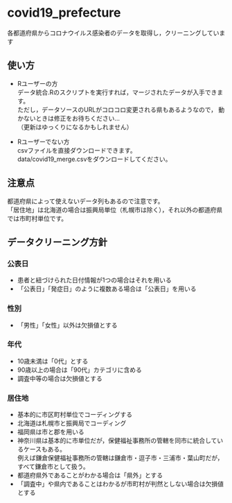 # covid19_prefecture
各都道府県からコロナウイルス感染者のデータを取得し，クリーニングしています

## 使い方

* Rユーザーの方  
データ統合.Rのスクリプトを実行すれば，マージされたデータが入手できます。  
ただし，データソースのURLがコロコロ変更される県もあるようなので，
動かないときは修正をお待ちください…  
（更新はゆっくりになるかもしれません）

* Rユーザーでない方  
csvファイルを直接ダウンロードできます。  
data/covid19_merge.csvをダウンロードしてください。

## 注意点

都道府県によって使えないデータ列もあるので注意です。   
「居住地」は北海道の場合は振興局単位（札幌市は除く），それ以外の都道府県では市町村単位です。


## データクリーニング方針

### 公表日
* 患者と紐づけられた日付情報が1つの場合はそれを用いる
* 「公表日」「発症日」のように複数ある場合は「公表日」を用いる

### 性別
* 「男性」「女性」以外は欠損値とする

### 年代
* 10歳未満は「0代」とする
* 90歳以上の場合は「90代」カテゴリに含める
* 調査中等の場合は欠損値とする

### 居住地
* 基本的に市区町村単位でコーディングする
* 北海道は札幌市と振興局でコーディング
* 福岡県は市と郡を用いる 
*  神奈川県は基本的に市単位だが，保健福祉事務所の管轄を同市に統合しているケースもある。  
例えば鎌倉保健福祉事務所の管轄は鎌倉市・逗子市・三浦市・葉山町だが，すべて鎌倉市として扱う。
* 都道府県外であることがわかる場合は「県外」とする
* 「調査中」や県内であることはわかるが市町村が判然としない場合は欠損値とする
